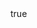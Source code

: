 ---
info:
  name: MiG-27
  image: /img/aircraft/atgm/ussr/1_mig-27.png
  class: ПТ
  country: СССР
  cost: 105
  year: 1976

body:
  hp: 10
  armor_front: 0
  armor_side: 0
  armor_rear: 0
  armor_top: 0
  ecm: 20
  stealth: Плохо
  air_detection: Хорошо
  speed: 900
  turn_radius: 400
  fuel: 4500
  tot: 135

autocannon:
  name: Gsh-6-30
  attr_ptk: true
  attr_fg: true
  ammo: 350
  range_ground: 2800
  range_helicopters: 1575
  range_airplanes: 1575
  accuracy: 30
  stabilizer: 30
  ap_power: 4
  he_power: 1
  suppression: 138
  rate_of_fire: 1418

agm:
  name: Kh-23M
  attr_ptk: true
  attr_pa: true
  ammo: 2
  range_ground: 2975
  accuracy: 50
  stabilizer: 50
  ap_power: 28
  suppression: 150
  rate_of_fire: 60
---